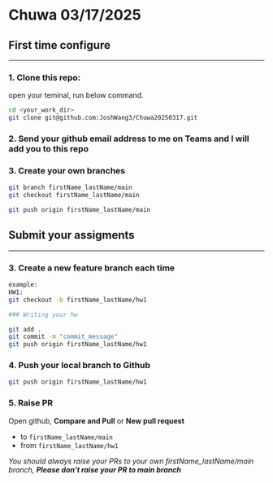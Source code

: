 # Chuwa 03/17/2025



## First time configure

---

### 1. Clone this repo:

open your teminal, run below command.

```bash
cd <your_work_dir>
git clone git@github.com:JoshWang3/Chuwa20250317.git
```

### 2. Send your github email address to me on Teams and I will add you to this repo



### 3. Create your own branches

```bash
git branch firstName_lastName/main
git checkout firstName_lastName/main

git push origin firstName_lastName/main
```



## Submit your assigments

---

### 3. Create a new feature branch each time

```bash
example: 
HW1:
git checkout -b firstName_lastName/hw1

### Writing your hw

git add .
git commit -m "commit_message"
git push origin firstName_lastName/hw1
```



### 4. Push your local branch to Github

```bash
git push origin firstName_lastName/hw1
```



### 5. Raise PR

Open github, **Compare and Pull** or **New pull request**

- to `firstName_lastName/main`
- from `firstName_lastName/hw1`

*You should always raise your PRs to your own firstName_lastName/main branch, **Please don't raise your PR to main branch***
